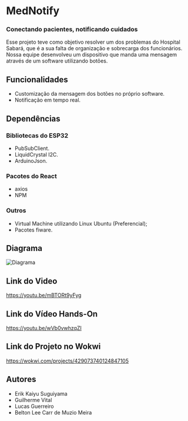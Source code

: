 # MedNotify
### Conectando pacientes, notificando cuidados
Esse projeto teve como objetivo resolver um dos problemas do Hospital Sabará, que é a sua falta de organização e sobrecarga dos funcionários. Nossa equipe desenvolveu um dispositivo que manda uma mensagem através de um software utilizando botões.
## Funcionalidades
- Customização da mensagem dos botões no próprio software.
- Notificação em tempo real.
## Dependências
### Bibliotecas do ESP32
- PubSubClient.
- LiquidCrystal I2C.
- ArduinoJson.
### Pacotes do React
- axios
- NPM
### Outros
- Virtual Machine utilizando Linux Ubuntu (Preferencial);
- Pacotes fiware.
## Diagrama
![Diagrama](https://github.com/user-attachments/assets/dc0a6a18-eec1-461d-a6d1-7318b6cec1dd)
## Link do Video
https://youtu.be/mBTORt9yFyg
## Link do Vídeo Hands-On
https://youtu.be/wVb0vwhzqZI
## Link do Projeto no Wokwi
https://wokwi.com/projects/429073740124847105
## Autores
- Erik Kaiyu Suguiyama
- Guilherme Vital
- Lucas Guerreiro
- Belton Lee Carr de Muzio Meira
